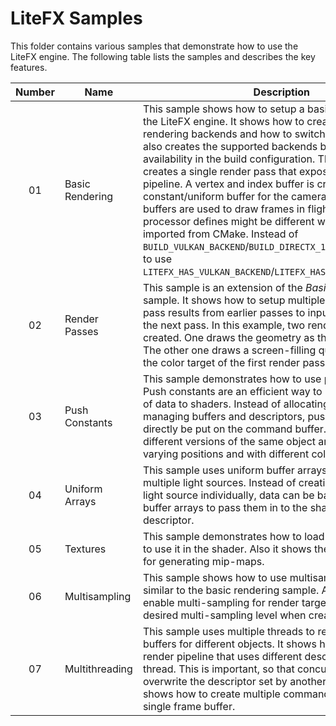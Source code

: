 # LiteFX Samples

This folder contains various samples that demonstrate how to use the LiteFX engine. The following table lists the samples and describes the key features.

| Number | Name            | Description                                                                                                                                                                                                                                                                                                                                                                                                                                                                                                                                                                                                                                                                                                                                     |
|:------:|-----------------|-------------------------------------------------------------------------------------------------------------------------------------------------------------------------------------------------------------------------------------------------------------------------------------------------------------------------------------------------------------------------------------------------------------------------------------------------------------------------------------------------------------------------------------------------------------------------------------------------------------------------------------------------------------------------------------------------------------------------------------------------|
|   01   | Basic Rendering | This sample shows how to setup a basic renderer using the LiteFX engine. It shows how to create multiple rendering backends and how to switch between them. It also creates the supported backends based on their availability in the build configuration.  The application creates a single render pass that exposes a single render pipeline. A vertex and index buffer is created, as well as a constant/uniform buffer for the camera. Multiple back-buffers are used to draw frames in flight.   **NOTE:** The pre-processor defines might be different when the engine gets imported from CMake. Instead of `BUILD_VULKAN_BACKEND`/`BUILD_DIRECTX_12_BACKEND` you have to use `LITEFX_HAS_VULKAN_BACKEND`/`LITEFX_HAS_DIRECTX12_BACKEND`. |
|   02   | Render Passes   | This sample is an extension of the *Basic Rendering* sample. It shows how to setup multiple render passes and pass results from earlier passes to input attachments of the next pass. In this example, two render passes are created. One draws the geometry as the earlier example. The other one draws a screen-filling quad that samples the color target of the first render pass.                                                                                                                                                                                                                                                                                                                                                          |
|   03   | Push Constants  | This sample demonstrates how to use push constants. Push constants are an efficient way to pass small chunks of data to shaders. Instead of allocating, binding and managing buffers and descriptors, push constants can directly be put on the command buffer. In this example, different versions of the same object are draws and varying positions and with different colors.                                                                                                                                                                                                                                                                                                                                                               |
|   04   | Uniform Arrays  | This sample uses uniform buffer arrays to simulate multiple light sources. Instead of creating a buffer for each light source individually, data can be batched together into buffer arrays to pass them in to the shader in a single descriptor.                                                                                                                                                                                                                                                                                                                                                                                                                                                                                               |
|   05   | Textures        | This sample demonstrates how to load a texture and how to use it in the shader. Also it shows the integrated support for generating mip-maps.                                                                                                                                                                                                                                                                                                                                                                                                                                                                                                                                                                                                   |
|   06   | Multisampling   | This sample shows how to use multisampling. It is very similar to the basic rendering sample. All that is required to enable multi-sampling for render targets is to set the desired multi-sampling level when creating a render pass.                                                                                                                                                                                                                                                                                                                                                                                                                                                                                                          |
|   07   | Multithreading  | This sample uses multiple threads to record command buffers for different objects. It shows how to setup a render pipeline that uses different descriptors for each thread. This is important, so that concurrent writes do not overwrite the descriptor set by another thread. It also shows how to create multiple command buffers from a single frame buffer.                                                                                                                                                                                                                                                                                                                                                                                |
